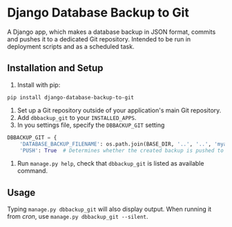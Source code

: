 # Django Database Backup to Git

A Django app, which makes a database backup in JSON format, commits and pushes it to a dedicated Git repository.
Intended to be run in deployment scripts and as a scheduled task.

## Installation and Setup

1. Install with pip:

```
pip install django-database-backup-to-git
```

1. Set up a Git repository outside of your application's main Git repository.
1. Add `dbbackup_git` to your `INSTALLED_APPS`.
1. In you settings file, specify the `DBBACKUP_GIT` setting

```py
DBBACKUP_GIT = {
    'DATABASE_BACKUP_FILENAME': os.path.join(BASE_DIR, '..', '..', 'myapp-db-backup', 'db.json'),
    'PUSH': True  # Determines whether the created backup is pushed to a remote repository, defaults to `True`
```

1. Run `manage.py help`, check that `dbbackup_git` is listed as available command.

## Usage

Typing `manage.py dbbackup_git` will also display output. When running it from *cron*, use `manage.py dbbackup_git --silent`.
